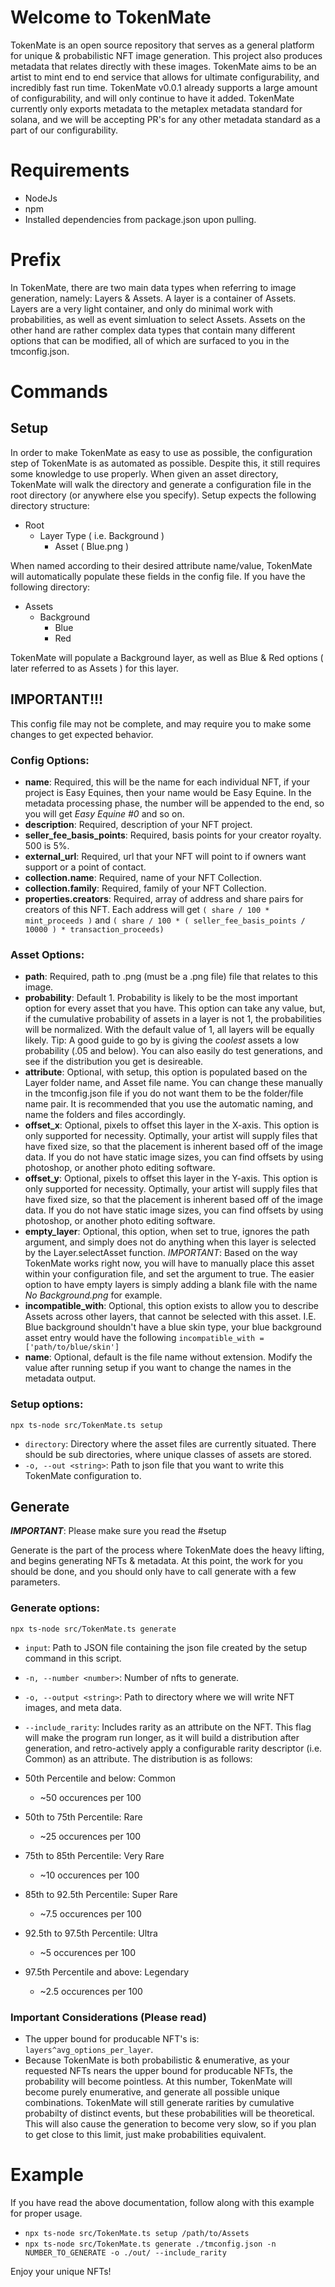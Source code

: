 # Welcome to TokenMate
TokenMate is an open source repository that serves as a general platform for unique & probabilistic NFT image generation. This project also produces metadata that relates directly with these images. TokenMate aims to be an artist to mint end to end service that allows for ultimate configurability, and incredibly fast run time. TokenMate v0.0.1 already supports a large amount of configurability, and will only continue to have it added. TokenMate currently only exports metadata to the metaplex metadata standard for solana, and we will be accepting PR's for any other metadata standard as a part of our configurability.

# Requirements
* NodeJs
* npm
* Installed dependencies from package.json upon pulling.

# Prefix
In TokenMate, there are two main data types when referring to image generation, namely: Layers & Assets. A layer is a container of Assets. Layers are a very light container, and only do minimal work with probabilities, as well as event simluation to select Assets. Assets on the other hand are rather complex data types that contain many different options that can be modified, all of which are surfaced to you in the tmconfig.json.

# Commands

## Setup
In order to make TokenMate as easy to use as possible, the configuration step of TokenMate is as automated as possible. Despite this, it still requires some knowledge to use properly. When given an asset directory, TokenMate will walk the directory and generate a configuration file in the root directory (or anywhere else you specify). Setup expects the following directory structure:

* Root
    * Layer Type ( i.e. Background )
        * Asset ( Blue.png )

When named according to their desired attribute name/value, TokenMate will automatically populate these fields in the config file. If you have the following directory:

* Assets
    * Background
        * Blue
        * Red

TokenMate will populate a Background layer, as well as Blue & Red options ( later referred to as Assets ) for this layer. 

## IMPORTANT!!! 
This config file may not be complete, and may require you to make some changes to get expected behavior.

### Config Options:
* **name**: Required, this will be the name for each individual NFT, if your project is Easy Equines, then your name would be Easy Equine. In the metadata processing phase, the number will be appended to the end, so you will get *Easy Equine #0* and so on.
* **description**: Required, description of your NFT project.
* **seller_fee_basis_points**: Required, basis points for your creator royalty. 500 is 5%.
* **external_url**: Required, url that your NFT will point to if owners want support or a point of contact.
* **collection.name**: Required, name of your NFT Collection.
* **collection.family**: Required, family of your NFT Collection.
* **properties.creators**: Required, array of address and share pairs for creators of this NFT. Each address will get ```( share / 100 * mint_proceeds )``` and ```( share / 100 * ( seller_fee_basis_points / 10000 ) * transaction_proceeds)```

### Asset Options:
* **path**: Required, path to .png (must be a .png file) file that relates to this image.
* **probability**: Default 1. Probability is likely to be the most important option for every asset that you have. This option can take any value, but, if the cumulative probability of assets in a layer is not 1, the probabilities will be normalized. With the default value of 1, all layers will be equally likely. Tip: A good guide to go by is giving the *coolest* assets a low probability (.05 and below). You can also easily do test generations, and see if the distribution you get is desireable.
* **attribute**: Optional, with setup, this option is populated based on the Layer folder name, and Asset file name. You can change these manually in the tmconfig.json file if you do not want them to be the folder/file name pair. It is recommended that you use the automatic naming, and name the folders and files accordingly.
* **offset_x**: Optional, pixels to offset this layer in the X-axis. This option is only supported for necessity. Optimally, your artist will supply files that have fixed size, so that the placement is inherent based off of the image data. If you do not have static image sizes, you can find offsets by using photoshop, or another photo editing software.
* **offset_y**: Optional, pixels to offset this layer in the Y-axis. This option is only supported for necessity. Optimally, your artist will supply files that have fixed size, so that the placement is inherent based off of the image data. If you do not have static image sizes, you can find offsets by using photoshop, or another photo editing software.
* **empty_layer**: Optional, this option, when set to true, ignores the path argument, and simply does not do anything when this layer is selected by the Layer.selectAsset function. *IMPORTANT*: Based on the way TokenMate works right now, you will have to manually place this asset within your configuration file, and set the argument to true. The easier option to have empty layers is simply adding a blank file with the name *No Background.png* for example.
* **incompatible_with**: Optional, this option exists to allow you to describe Assets across other layers, that cannot be selected with this asset. I.E. Blue background shouldn't have a blue skin type, your blue background asset entry would have the following ```incompatible_with = ['path/to/blue/skin']```
* **name**: Optional, default is the file name without extension. Modify the value after running setup if you want to change the names in the metadata output.

### Setup options:

``` npx ts-node src/TokenMate.ts setup ```
* ```directory```: Directory where the asset files are currently situated. There should be sub directories, where unique classes of assets are stored.
* ```-o, --out <string>```: Path to json file that you want to write this TokenMate configuration to.

## Generate 

***IMPORTANT***: Please make sure you read the #setup

Generate is the part of the process where TokenMate does the heavy lifting, and begins generating NFTs & metadata. At this point, the work for you should be done, and you should only have to call generate with a few parameters.

### Generate options:
```npx ts-node src/TokenMate.ts generate```
* ```input```: Path to JSON file containing the json file created by the setup command in this script.
* ```-n, --number <number>```: Number of nfts to generate.
* ```-o, --output <string>```: Path to directory where we will write NFT images, and meta data.
* ```--include_rarity```:  Includes rarity as an attribute on the NFT. This flag will make the program run longer, as it will build a distribution after generation, and retro-actively apply a configurable rarity descriptor (i.e. Common) as an attribute. The distribution is as follows:

* 50th Percentile and below: Common
    * ~50 occurences per 100
* 50th to 75th Percentile: Rare
    * ~25 occurences per 100
* 75th to 85th Percentile: Very Rare
    * ~10 occurences per 100
* 85th to 92.5th Percentile: Super Rare
    * ~7.5 occurences per 100
* 92.5th to 97.5th Percentile: Ultra
    * ~5 occurences per 100
* 97.5th Percentile and above: Legendary 
    * ~2.5 occurences per 100

### Important Considerations (Please read)
* The upper bound for producable NFT's is: `layers^avg_options_per_layer`.
* Because TokenMate is both probabilistic & enumerative, as your requested NFTs nears the upper bound for producable NFTs, the probability will become pointless. At this number, TokenMate will become purely enumerative, and generate all possible unique combinations. TokenMate will still generate rarities by cumulative probabilty of distinct events, but these probabilities will be theoretical. This will also cause the generation to become very slow, so if you plan to get close to this limit, just make probabilities equivalent.


# Example
If you have read the above documentation, follow along with this example for proper usage.

* `npx ts-node src/TokenMate.ts setup /path/to/Assets`
* `npx ts-node src/TokenMate.ts generate ./tmconfig.json -n NUMBER_TO_GENERATE -o ./out/ --include_rarity`

Enjoy your unique NFTs!